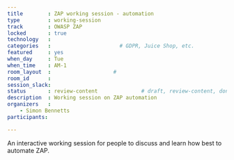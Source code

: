```yaml
---
title        : ZAP working session - automation
type         : working-session
track        : OWASP ZAP
locked       : true
technology   :
categories   :                      # GDPR, Juice Shop, etc.
featured     : yes
when_day     : Tue
when_time    : AM-1
room_layout  :                    #
room_id      : 
session_slack: 
status       : review-content              # draft, review-content, done
description  : Working session on ZAP automation
organizers   :
    - Simon Bennetts
participants:

---
```


An interactive working session for people to discuss and learn how best to automate ZAP.
